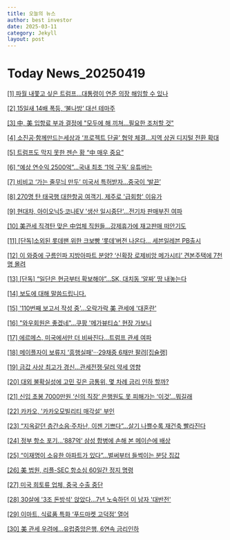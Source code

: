 ```yaml
---
title: 오늘의 뉴스
author: best investor
date: 2025-03-11
category: Jekyll
layout: post
---
```


# Today News_20250419

[[1]  파월 내쫓고 싶은 트럼프…대통령이 연준 의장 해임할 수 있나](http://v.daum.net/v/20250418201123540)

[[2]  15일새 14배 폭등, ‘불나방’ 대선 테마주](http://v.daum.net/v/20250419005557074)

[[3]  中, 美 입항료 부과 결정에 "모두에 해 끼쳐…필요한 조처할 것"](http://v.daum.net/v/20250418170207836)

[[4]  소진공·함께만드는세상과 ‘프로젝트 단골’ 협약 체결…지역 상권 디지털 전환 확대](https://www.kakaocorp.com/page/detail/11523)

[[5]  트럼프도 막지 못한 젠슨 황 “中 매우 중요”](http://v.daum.net/v/20250418192345477)

[[6]  “예상 연수익 2500억”...국내 최초 ‘1억 구독’ 유튜버는](http://v.daum.net/v/20250418210854786)

[[7]  비비고 ‘가는 줄무늬 만두’ 미국서 특허받자…중국이 ‘발끈’](http://v.daum.net/v/20250418144507978)

[[8]  270명 탄 태국행 대한항공 여객기, 제주로 '급회항' 이유가](http://v.daum.net/v/20250418131002230)

[[9]  현대차, 아이오닉5·코나EV '생산 일시중단'…전기차 판매부진 여파](http://v.daum.net/v/20250418094002613)

[[10]  美관세 직격탄 맞은 中업체 직원들…강제휴가에 재고판매 떠안기도](http://v.daum.net/v/20250418200013330)

[[11]  [단독]소외된 롯데팬 위한 크보빵 ‘롯데’버전 나온다... 세븐일레븐 PB출시](http://v.daum.net/v/20250418111509029)

[[12]  이 와중에 구름인파 지방아파트 분양? ‘신확장 로제비앙 메가시티’ 견본주택에 7천명 몰려](https://www.mk.co.kr/news/realestate/11295187)

[[13]  [단독] “일단은 현금부터 확보해야”…SK, 대치동 ‘알짜’ 땅 내놓는다](http://v.daum.net/v/20250418174829281)

[[14]  보도에 대해 말씀드립니다.](https://www.kakaocorp.com/page/detail/11524)

[[15]  '110번째 보고서 작성 중'…오락가락 美 관세에 '대혼란'](http://v.daum.net/v/20250418143101511)

[[16]  "와우회원은 좋겠네"...쿠팡 '메가뷰티쇼' 현장 가보니](http://v.daum.net/v/20250418162302511)

[[17]  에르메스, 미국에서만 더 비싸진다…트럼프 관세 여파](https://www.hani.co.kr/arti/international/europe/1193138.html)

[[18]  메이플자이 보류지 '흥행실패'···29채중 6채만 팔려[집슐랭]](http://v.daum.net/v/20250418163717943)

[[19]  금값 사상 최고가 경신…관세전쟁·달러 약세 영향](http://v.daum.net/v/20250417071234331)

[[20]  대외 불확실성에 고민 깊은 금통위, 몇 차례 금리 인하 할까?](https://www.joseilbo.com/news/htmls/2025/04/20250418541387.html)

[[21]  신입 초봉 7000만원 ‘신의 직장’ 은행원도 못 피해가는 ‘이것’…뭐길래](http://v.daum.net/v/20250418150600772)

[[22]  카카오, '카카오모빌리티 매각설' 부인](https://www.bloter.net/news/articleView.html?idxno=635193)

[[23]  “지옥같던 층간소음·주차난, 이젠 기쁘다”...살기 나쁠수록 재건축 빨라진다](http://v.daum.net/v/20250418054501503)

[[24]  정부 항소 포기…‘887억’ 삼성 합병에 손해 본 메이슨에 배상](http://v.daum.net/v/20250418105006680)

[[25]  “이재명이 소유한 아파트가 있다”...벌써부터 들썩이는 분당 집값](http://v.daum.net/v/20250417213303835)

[[26]  美 법원, 리플-SEC 항소심 60일간 정지 명령](http://v.daum.net/v/20250417084221876)

[[27]  미국 희토류 업체, 중국 수출 중단](http://v.daum.net/v/20250418162031447)

[[28]  30살에 '3조 돈방석' 앉았다…7년 노숙하던 이 남자 '대반전'](http://v.daum.net/v/20250418165103460)

[[29]  이마트, 식료품 특화 ‘푸드마켓 고덕점’ 열어](https://www.chosun.com/economy/market_trend/2025/04/18/HWKEWGYHKZGQDFE5BGGLHDR6KU/)

[[30]  美 관세 우려에...유럽중앙은행, 6연속 금리인하](http://v.daum.net/v/20250417224200682)

